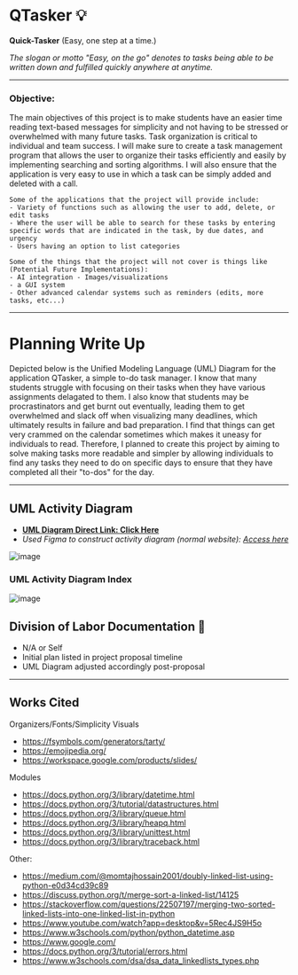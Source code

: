 # QTasker 💡
**Quick-Tasker** (Easy, one step at a time.)

_The slogan or motto "Easy, on the go" denotes to tasks being able to be written down and fulfilled quickly anywhere at anytime._

--------------------------

### **Objective:**

The main objectives of this project is to make students have an easier time reading text-based messages for simplicity and not having to be stressed or overwhelmed with many future tasks. Task organization is critical to individual and team success. I will make sure to create a task management program that allows the user to organize their tasks efficiently and easily by implementing searching and sorting algorithms. I will also ensure that the application is very easy to use in which a task can be simply added and deleted with a call.

    Some of the applications that the project will provide include: 
    - Variety of functions such as allowing the user to add, delete, or edit tasks
    - Where the user will be able to search for these tasks by entering specific words that are indicated in the task, by due dates, and urgency
    - Users having an option to list categories

    Some of the things that the project will not cover is things like (Potential Future Implementations): 
    - AI integration - Images/visualizations
    - a GUI system
    - Other advanced calendar systems such as reminders (edits, more tasks, etc...)

--------------------------

# Planning Write Up

Depicted below is the Unified Modeling Language (UML) Diagram for the application QTasker, a simple to-do task manager. I know that many students struggle with focusing on their tasks when they have various assignments delagated to them. I also know that students may be procrastinators
and get burnt out eventually, leading them to get overwhelmed and slack off when visualizing many deadlines, which ultimately results in failure and bad preparation. I find that things can get very crammed on the calendar sometimes which makes it uneasy for individuals to read. Therefore, I planned to create this project by aiming to solve making tasks more readable and simpler by allowing individuals to find any tasks they need to do on specific days to ensure that they have completed all their "to-dos" for the day.

--------------------------

## UML Activity Diagram

- <ins>**UML Diagram Direct Link: [Click Here](https://www.figma.com/design/2p70vJwW2uYh7xa6cM1Wrp/Leo-Wong---UML-Activity-Diagram-Midterm-Project-Proposal?node-id=0-1&p=f)**</ins> 
- _Used Figma to construct activity diagram (normal website): [Access here](https://www.figma.com/)_

![image](https://github.com/user-attachments/assets/bc077127-668c-4f93-a186-6e52931a63d9
)


### UML Activity Diagram Index

![image](https://github.com/user-attachments/assets/9ec322a1-bfbe-4c57-b04c-5398d45c7264)

## Division of Labor Documentation 📓
- N/A or Self
- Initial plan listed in project proposal timeline
- UML Diagram adjusted accordingly post-proposal
--------------------------

## Works Cited

Organizers/Fonts/Simplicity Visuals
- https://fsymbols.com/generators/tarty/
- https://emojipedia.org/
- https://workspace.google.com/products/slides/

Modules
- https://docs.python.org/3/library/datetime.html
- https://docs.python.org/3/tutorial/datastructures.html
- https://docs.python.org/3/library/queue.html
- https://docs.python.org/3/library/heapq.html
- https://docs.python.org/3/library/unittest.html
- https://docs.python.org/3/library/traceback.html

Other:
- https://medium.com/@momtajhossain2001/doubly-linked-list-using-python-e0d34cd39c89
- https://discuss.python.org/t/merge-sort-a-linked-list/14125
- https://stackoverflow.com/questions/22507197/merging-two-sorted-linked-lists-into-one-linked-list-in-python
- https://www.youtube.com/watch?app=desktop&v=5Rec4JS9H5o
- https://www.w3schools.com/python/python_datetime.asp
- https://www.google.com/
- https://docs.python.org/3/tutorial/errors.html
- https://www.w3schools.com/dsa/dsa_data_linkedlists_types.php
